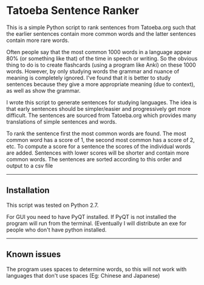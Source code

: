 # Tatoeba Sentence Ranker

This is a simple Python script to rank sentences from Tatoeba.org such that the earlier sentences contain more common words and the latter sentences contain more rare words.

Often people say that the most common 1000 words in a language appear 80% (or something like that) of the time in speech or writing. So the obvious thing to do is to create flashcards (using a program like Anki) on these 1000 words. However, by only studying words the grammar and nuance of meaning is completely ignored. I've found that it is better to study sentences because they give a more appropriate meaning (due to context), as well as show the grammar.

I wrote this script to generate sentences for studying languages. The idea is that early sentences should be simpler/easier and progressively get more difficult. The sentences are sourced from Tatoeba.org which provides many translations of simple sentences and words.

To rank the sentence first the most common words are found. The most common word has a score of 1, the second most common has a score of 2, etc. To compute a score for a sentence the scores of the individual words are added. Sentences with lower scores will be shorter and contain more common words. The sentences are sorted according to this order and output to a csv file

---------------------
## Installation

This script was tested on Python 2.7.

For GUI you need to have PyQT installed. If PyQT is not installed the program will run from the terminal. (Eventually I will distribute an exe for people who don't have python installed.

---------------------
## Known issues

The program uses spaces to determine words, so this will not work with languages that don't use spaces (Eg: Chinese and Japanese)